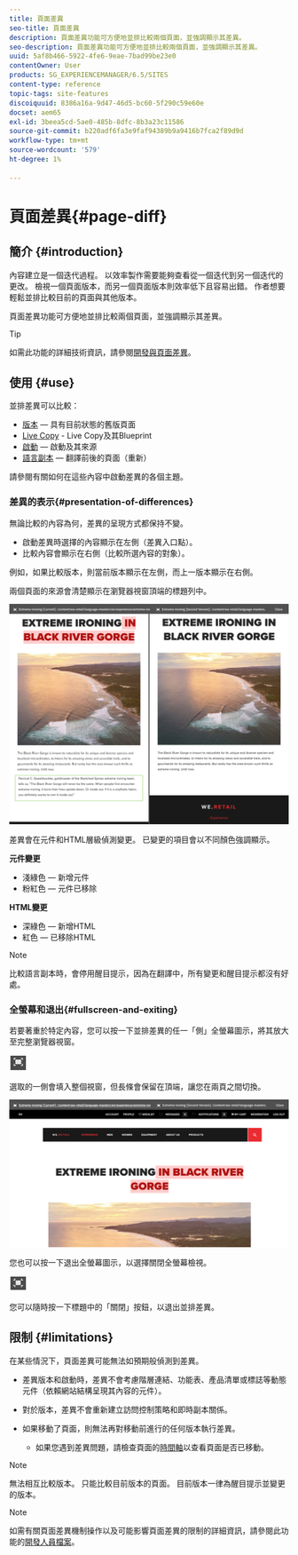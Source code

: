 ```yaml
---
title: 頁面差異
seo-title: 頁面差異
description: 頁面差異功能可方便地並排比較兩個頁面，並強調顯示其差異。
seo-description: 頁面差異功能可方便地並排比較兩個頁面，並強調顯示其差異。
uuid: 5af8b466-5922-4fe6-9eae-7bad99be23e0
contentOwner: User
products: SG_EXPERIENCEMANAGER/6.5/SITES
content-type: reference
topic-tags: site-features
discoiquuid: 8386a16a-9d47-46d5-bc60-5f290c59e60e
docset: aem65
exl-id: 3beea5cd-5ae0-485b-8dfc-8b3a23c11586
source-git-commit: b220adf6fa3e9faf94389b9a9416b7fca2f89d9d
workflow-type: tm+mt
source-wordcount: '579'
ht-degree: 1%

---
```


# 頁面差異{#page-diff}

## 簡介 {#introduction}

內容建立是一個迭代過程。 以效率製作需要能夠查看從一個迭代到另一個迭代的更改。 檢視一個頁面版本，而另一個頁面版本則效率低下且容易出錯。 作者想要輕鬆並排比較目前的頁面與其他版本。

頁面差異功能可方便地並排比較兩個頁面，並強調顯示其差異。

>[!TIP]
>
>如需此功能的詳細技術資訊，請參閱[開發與頁面差異](/help/sites-developing/pagediff.md#operation-details)。

## 使用 {#use}

並排差異可以比較：

* [版本](/help/sites-authoring/working-with-page-versions.md#comparing-a-version-with-current-page)  — 具有目前狀態的舊版頁面
* [Live Copy](/help/sites-administering/msm-livecopy.md#comparing-a-live-copy-page-with-a-blueprint-page)  - Live Copy及其Blueprint
* [啟動](/help/sites-authoring/launches-editing.md#comparing-a-launch-page-to-its-source-page)  — 啟動及其來源
* [語言副本](/help/sites-administering/tc-manage.md#comparing-language-copies)  — 翻譯前後的頁面（重新）

請參閱有關如何在這些內容中啟動差異的各個主題。

### 差異的表示{#presentation-of-differences}

無論比較的內容為何，差異的呈現方式都保持不變。

* 啟動差異時選擇的內容顯示在左側（差異入口點）。
* 比較內容會顯示在右側（比較所選內容的對象）。

例如，如果比較版本，則當前版本顯示在左側，而上一版本顯示在右側。

兩個頁面的來源會清楚顯示在瀏覽器視窗頂端的標題列中。

![chlimage_1-109](assets/chlimage_1-109.png)

差異會在元件和HTML層級偵測變更。 已變更的項目會以不同顏色強調顯示。

**元件變更**

* 淺綠色 — 新增元件
* 粉紅色 — 元件已移除

**HTML變更**

* 深綠色 — 新增HTML
* 紅色 — 已移除HTML

>[!NOTE]
>
>比較語言副本時，會停用醒目提示，因為在翻譯中，所有變更和醒目提示都沒有好處。

### 全螢幕和退出{#fullscreen-and-exiting}

若要著重於特定內容，您可以按一下並排差異的任一「側」全螢幕圖示，將其放大至完整瀏覽器視窗。

![](do-not-localize/chlimage_1-18.png)

選取的一側會填入整個視窗，但長條會保留在頂端，讓您在兩頁之間切換。

![chlimage_1-110](assets/chlimage_1-110.png)

您也可以按一下退出全螢幕圖示，以選擇關閉全螢幕檢視。

![](do-not-localize/chlimage_1-19.png)

您可以隨時按一下標題中的「關閉」按鈕，以退出並排差異。

## 限制 {#limitations}

在某些情況下，頁面差異可能無法如預期般偵測到差異。

* 差異版本和啟動時，差異不會考慮階層連結、功能表、產品清單或標誌等動態元件（依賴網站結構呈現其內容的元件）。
* 對於版本，差異不會重新建立訪問控制策略和即時副本關係。
* 如果移動了頁面，則無法再對移動前進行的任何版本執行差異。

   * 如果您遇到差異問題，請檢查頁面的[時間軸](/help/sites-authoring/basic-handling.md#timeline)以查看頁面是否已移動。

>[!NOTE]
>
>無法相互比較版本。 只能比較目前版本的頁面。 目前版本一律為醒目提示並變更的版本。

>[!NOTE]
>
>如需有關頁面差異機制操作以及可能影響頁面差異的限制的詳細資訊，請參閱此功能的[開發人員檔案](/help/sites-developing/pagediff.md)。
